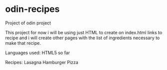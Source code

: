 # odin-recipes

Project of odin project

This project for now i will be using just HTML to create on index.html links to recipe and i will create
other pages with the list of ingredients necessary to make that recipe.

Languages used:
HTML5 so far

Recipes:
Lasagna
Hamburger
Pizza
